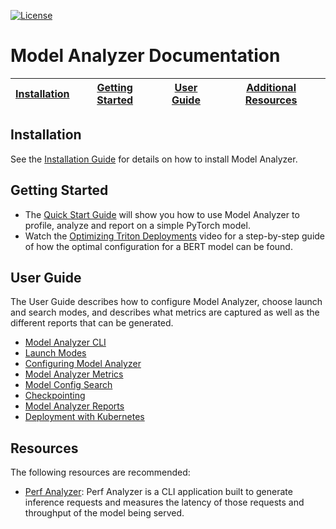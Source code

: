 <!--
Copyright (c) 2020-2022, NVIDIA CORPORATION & AFFILIATES. All rights reserved.

Licensed under the Apache License, Version 2.0 (the "License");
you may not use this file except in compliance with the License.
You may obtain a copy of the License at

    http://www.apache.org/licenses/LICENSE-2.0

Unless required by applicable law or agreed to in writing, software
distributed under the License is distributed on an "AS IS" BASIS,
WITHOUT WARRANTIES OR CONDITIONS OF ANY KIND, either express or implied.
See the License for the specific language governing permissions and
limitations under the License.
-->

[![License](https://img.shields.io/badge/License-Apache_2.0-lightgrey.svg)](https://opensource.org/licenses/Apache-2.0)

# **Model Analyzer Documentation**

| [Installation](README.md#installation) | [Getting Started](README.md#getting-started) | [User Guide](README.md#user-guide) | [Additional Resources](README.md#resources) |
| -------------------------------------- | -------------------------------------------- | ---------------------------------- | ------------------------------------------- |

## **Installation**

See the [Installation Guide](install.md) for details on how to install Model Analyzer.

## **Getting Started**

- The [Quick Start Guide](quick_start.md) will show you how to use Model Analyzer to profile, analyze and report on a simple PyTorch model.
- Watch the [Optimizing Triton Deployments](https://www.youtube.com/watch?v=UU9Rh00yZMY) video for a step-by-step guide of how the optimal configuration for a BERT model can be found.

## **User Guide**

The User Guide describes how to configure Model Analyzer, choose launch and search modes, and describes what metrics are captured as well as the different reports that can be generated.

- [Model Analyzer CLI](cli.md)
- [Launch Modes](launch_modes.md)
- [Configuring Model Analyzer](config.md)
- [Model Analyzer Metrics](metrics.md)
- [Model Config Search](config_search.md)
- [Checkpointing](checkpoints.md)
- [Model Analyzer Reports](report.md)
- [Deployment with Kubernetes](kubernetes_deploy.md)

## **Resources**

The following resources are recommended:

- [Perf Analyzer](https://github.com/triton-inference-server/server/blob/main/docs/user_guide/perf_analyzer.md): Perf Analyzer is a CLI application built to generate inference requests and measures the latency of those requests and throughput of the model being served.
